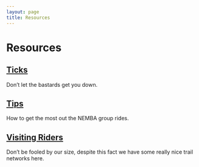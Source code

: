```yaml
---
layout: page
title: Resources
---
```


# Resources

## [Ticks](ticks.html)
Don’t let the bastards get you down.

## [Tips](tips.html)
How to get the most out the NEMBA group rides.

## [Visiting Riders](visiting-riders.html)
Don’t be fooled by our size, despite this fact we have some really nice trail networks here.
